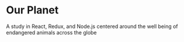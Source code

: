 # Our Planet
A study in React, Redux, and Node.js centered around the well being of endangered animals across the globe
